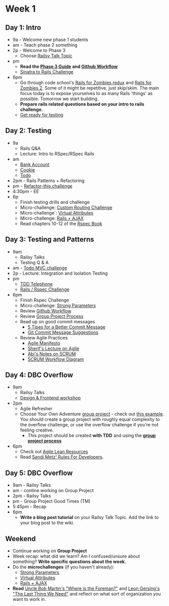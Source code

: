 # Week 1

## Day 1: Intro

- 9a - Welcome new phase 1 students
- am - Teach phase 2 something
- 2p - Welcome to Phase 3
	- Choose [Railsy Talk Topic](./rails_talk_topics.md)
- pm 
  - **Read the [Phase 3 Guide](../README) and [Github Workflow](../git-workflow.md)**
  - [Sinatra to Rails Challenge](../../../../sinatra-to-rails-pick-1-of-3-challenge)
- 6pm
  - Go through code school's [Rails for Zombies redux](https://www.codeschool.com/courses/rails-for-zombies-redux) and [Rails for Zombies 2](https://www.codeschool.com/courses/rails-for-zombies-2). Some of it might be repetitive, just skip/skim. The main focus today is to expose yourselves to as many Rails 'things' as possible. Tomorrow we start building.
  - **Prepare rails related questions based on your intro to rails challenge.**
  - [Get ready for testing](./rspec_overview.md)


## Day 2: Testing

- 9a
  - Rails Q&A
  - Lecture: Intro to RSpec/RSpec Rails
- am 
  - [Bank Account](../../../../rspec-drill-bank-account-challenge)
  - [Cookie](../../../../rspec-drill-test-a-cookie-challenge)
  - [Todo](../../../../rspec-drill-simple-todo-challenge)
- 2pm - Rails Patterns + Refactoring
- pm - [Refactor-this challenge](../../../../refactor-this-challenge)
- 4:30pm - EE
- 6p 
  - Finish testing drills and challenge
  - Micro-challenge: [Custom Routing Challenge](./custom_routes.md)
  - Micro-challenge`: [Virtual Attributes](./virtual_attributes_micro_challenge.md)
  - Micro-challenge: [Rails + AJAX](./rails_ajax_micro_challenge.md)
  - Read chapters 10-12 of the [Rspec Book](https://www.dropbox.com/s/7lt81jhiwku612q/Rspec_Book.pdf)


## Day 3: Testing and Patterns

- 9am
	- Railsy Talks
	- Testing Q & A
- am - [Todo MVC challenge](../../../../todomvc-rails-challenge)
- 2p - Lecture: Integration and Isolation Testing
- pm 
  - [TDD Telephone](../../../../tdd-telephone-challenge)
  - [Rails / Rspec Challenge](../../../../rails-with-rspec-challenge)
- 6pm
  - Finish Rspec Challenge
  - Micro-challenge: [Strong Parameters](./strong_parameters.md)
  - Review [Github Workflow](../git-workflow.md)
  - Review [Group Project Process](../group_project_process.md)
  - Read up on good commit messages
    - [5 Tipes for a Better Commit Message](http://robots.thoughtbot.com/5-useful-tips-for-a-better-commit-message)
    - [Git Commit Message Suggestions](http://tbaggery.com/2008/04/19/a-note-about-git-commit-messages.html)
  - Review Agile Practices
    - [Agile Manifesto](http://agilemanifesto.org/)
    - [Sherif's Lecture on Agile](./agile.md)
    - [Abi's Notes on SCRUM](./scrum.md)
    - [SCRUM Workflow Diagram](http://www.softwaysolutions.com/blog/wp-content/uploads/2012/10/scrum_process_big3.jpg)

## Day 4:  DBC Overflow

- 9am
 	- Railsy Talks
 	- [Design & Frontend workshop](./design_workshop.md)
- 2pm
	- Agile Refresher
  - Choose Your Own Adventure [group
project](../group_project_process.md) - check out [this example](../../../../overflow-challenge). You should create a group project with roughly equal complexity to the overflow challenge, or use the overflow challenge if you're not feeling creative.
    - This project should be created **with TDD** and using the **[group project
    process](../group_project_process.md)**
- 6pm
  - Check out [Agile Lean Resources](./agile_lean_developer.md)
  - Read [Sandi Metz' Rules For Developers](http://robots.thoughtbot.com/sandi-metz-rules-for-developers).


## Day 5: DBC Overflow

- 9am - Railsy Talks
- am - contine working on Group Project
- 2pm - Railsy Talks
- pm - Group Project Good Times (TM)
- 5:45pm - Recap
- 6pm
	- **Write a blog post tutorial** on your Railsy Talk Topic.  Add the link to your blog post to the wiki.

## Weekend
- Continue working on **Group Project**
- Week recap: what did we learn? Am I confused/unsure about something? **Write specific questions about the week.**
- Do the **microchallenges** (if you haven't already):
	- [Strong Parameters](./strong_parameters.md)
	- [Virtual Attributes](./virtual_attributes_micro_challenge.md) 
	- [Rails + AJAX](./rails_ajax_micro_challenge.md)
- **Read** [Uncle Bob Martin's "Where is the Foreman?"](http://blog.8thlight.com/uncle-bob/2014/02/21/WhereIsTheForeman.html) and [Leon Gersing's "The Last Thing We Need"](http://leongersing.tumblr.com/post/77931655536/the-last-thing-we-need) and reflect on what sort of organization you want to work in.

